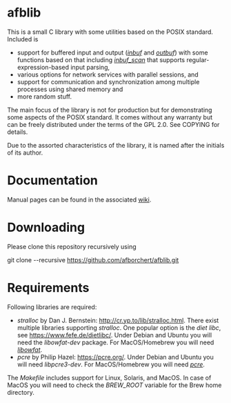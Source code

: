 # afblib

This is a small C library with some utilities based on the POSIX standard.
Included is

 * support for buffered input and output
   ([_inbuf_](https://github.com/afborchert/afblib/wiki/inbuf) and
   [_outbuf_](https://github.com/afborchert/afblib/wiki/outbuf)) with
   some functions based on that including
   [_inbuf\_scan_](https://github.com/afborchert/afblib/wiki/inbuf_scan)
   that supports regular-expression-based input parsing,
 * various options for network services with parallel sessions, and
 * support for communication and synchronization among multiple
   processes using shared memory and
 * more random stuff.

The main focus of the library is not for production but for
demonstrating some aspects of the POSIX standard. It comes
without any warranty but can be freely distributed under the
terms of the GPL 2.0. See COPYING for details.

Due to the assorted characteristics of the library, it is named
after the initials of its author.

# Documentation

Manual pages can be found in the associated
[wiki](https://github.com/afborchert/afblib/wiki).

# Downloading

Please clone this repository recursively using

   git clone --recursive https://github.com/afborchert/afblib.git

# Requirements

Following libraries are required:

 * _stralloc_ by Dan J. Bernstein: <http://cr.yp.to/lib/stralloc.html>.
   There exist multiple libraries supporting _stralloc_. One popular option
   is the _diet libc_, see <https://www.fefe.de/dietlibc/>.
   Under Debian and Ubuntu you will need the _libowfat-dev_ package.
   For MacOS/Homebrew you will need
   [_libowfat_](https://formulae.brew.sh/formula/libowfat).
 * _pcre_ by Philip Hazel: <https://pcre.org/>. Under Debian and
   Ubuntu you will need _libpcre3-dev_. For MacOS/Homebrew you
   will need [_pcre_](https://formulae.brew.sh/formula/pcre).

The _Makefile_ includes support for Linux, Solaris, and MacOS. In case
of MacOS you will need to check the _BREW\_ROOT_ variable for the
Brew home directory.
